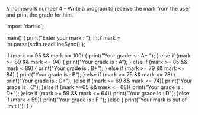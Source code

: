 // homework number 4 - Write a program to receive the mark from the user and print the grade for him.

import 'dart:io';

main() {
  print("Enter your mark : ");
  int? mark = int.parse(stdin.readLineSync()!);

  if (mark >= 95 && mark <= 100) {
    print("Your grade is : A+ ");
  } else if (mark >= 89 && mark <= 94) {
    print("Your grade is : A");
  } else if (mark >= 85 && mark < 89) {
    print("Your grade is : B+");
  } else if (mark >= 79 && mark <= 84) {
    print("Your grade is : B");
  } else if (mark >= 75 && mark <= 78) {
    print("Your grade is : C+");
  }else if (mark >= 69 && mark <= 74){
    print("Your grade is : C");
    }else if (mark >=65 && mark <= 68){
      print("Your grade is : D+");
    }else if (mark >= 59 && mark <= 64){
      print("Your grade is : D");
    }else if (mark < 59){
      print("Your grade is : F ");
    }else {
      print("Your mark is out of limit !");
    }
  }
